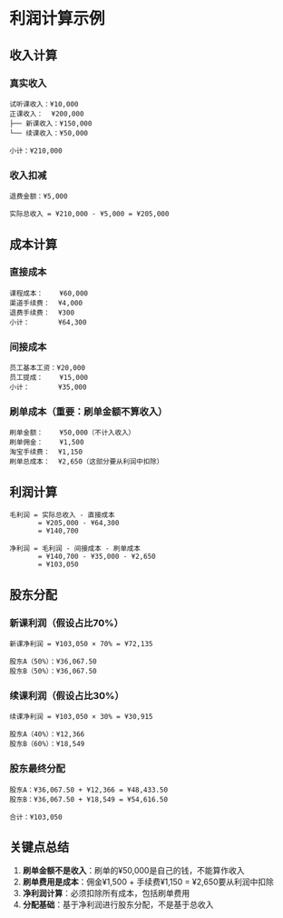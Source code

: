 # 利润计算示例

## 收入计算

### 真实收入
```
试听课收入：¥10,000
正课收入：  ¥200,000
├── 新课收入：¥150,000
└── 续课收入：¥50,000

小计：¥210,000
```

### 收入扣减
```
退费金额：¥5,000

实际总收入 = ¥210,000 - ¥5,000 = ¥205,000
```

## 成本计算

### 直接成本
```
课程成本：    ¥60,000
渠道手续费：  ¥4,000
退费手续费：  ¥300
小计：       ¥64,300
```

### 间接成本
```
员工基本工资：¥20,000
员工提成：    ¥15,000
小计：       ¥35,000
```

### 刷单成本（重要：刷单金额不算收入）
```
刷单金额：    ¥50,000（不计入收入）
刷单佣金：    ¥1,500
淘宝手续费：  ¥1,150
刷单总成本：  ¥2,650（这部分要从利润中扣除）
```

## 利润计算

```
毛利润 = 实际总收入 - 直接成本
       = ¥205,000 - ¥64,300
       = ¥140,700

净利润 = 毛利润 - 间接成本 - 刷单成本
       = ¥140,700 - ¥35,000 - ¥2,650
       = ¥103,050
```

## 股东分配

### 新课利润（假设占比70%）
```
新课净利润 = ¥103,050 × 70% = ¥72,135

股东A（50%）：¥36,067.50
股东B（50%）：¥36,067.50
```

### 续课利润（假设占比30%）
```
续课净利润 = ¥103,050 × 30% = ¥30,915

股东A（40%）：¥12,366
股东B（60%）：¥18,549
```

### 股东最终分配
```
股东A：¥36,067.50 + ¥12,366 = ¥48,433.50
股东B：¥36,067.50 + ¥18,549 = ¥54,616.50

合计：¥103,050
```

## 关键点总结

1. **刷单金额不是收入**：刷单的¥50,000是自己的钱，不能算作收入
2. **刷单费用是成本**：佣金¥1,500 + 手续费¥1,150 = ¥2,650要从利润中扣除
3. **净利润计算**：必须扣除所有成本，包括刷单费用
4. **分配基础**：基于净利润进行股东分配，不是基于总收入